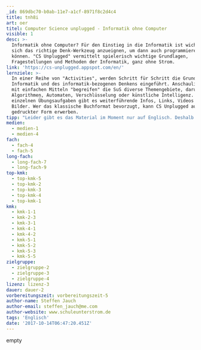 ```yaml
---
_id: 869dbc70-b0ab-11e7-a1cf-8971f8c2d4c4
title: tnh8i
art: oer
titel: Computer Science unplugged - Informatik ohne Computer
visible: 1
desc: >-
  Informatik ohne Computer? Für den Einstieg in die Informatik ist wichtiger,
  sich das richtige Denk-Werkzeug anzueignen, um dann auch programmieren zu
  können. "CS Unplugged" vermittelt spielerisch wichtige Grundlagen,
  Fragestellungen und Methoden der Informatik, ganz ohne Strom.
link: 'https://cs-unplugged.appspot.com/en/'
lernziele: >-
  In einer Reihe von "Activities", werden Schritt für Schritt die Grundlagen der
  Informatik und des informatik-bezogenen Denkens eingeführt. Anschaulich und
  mit einfachen Mitteln "begreifen" die SuS diverse Themengebiete, darunter
  Algorithmen, Automaten, Verschlüsselung oder künstliche Intelligenz. Zu den
  einzelnen Übungsaufgaben gibt es weiterführende Infos, Links, Videos und
  Bilder. Wer das klassische Buchformat bevorzugt, kann CS Unplugged auch in
  gedruckter Form erwerben.
tipp: "Leider gibt es das Material im Moment nur auf Englisch. Deshalb ist die Vorbereitungszeit zur Übersetzung einzelner \"Activities\" größer. Die Arbeit lohnt sich aber, da selbst in mäßig ausgestatteten Schulen Informatikunterricht durchgeführt werden kann. \r\nDie eigentliche Zielgruppe sind Grundschüler (6-14 Jahre), weshalb das Material auch für Inklusionsschüler verwendet werden kann. Ebenso eignen sich einzelne \"Activities\" für den schülergerechten Einstieg in ein Themengebiet der Informatik in höheren Klassen. \r\nDa einige \"Activities\" viel Raum einnehmen, empfiehlt es sich, die Schulaula oder den Schulhof als Lernort in Betracht zu ziehen."
medien:
  - medien-1
  - medien-4
fach:
  - fach-4
  - fach-5
long-fach:
  - long-fach-7
  - long-fach-9
top-kmk:
  - top-kmk-5
  - top-kmk-2
  - top-kmk-3
  - top-kmk-4
  - top-kmk-1
kmk:
  - kmk-1-1
  - kmk-2-3
  - kmk-3-1
  - kmk-4-1
  - kmk-4-2
  - kmk-5-1
  - kmk-5-2
  - kmk-5-3
  - kmk-5-5
zielgruppe:
  - zielgruppe-2
  - zielgruppe-3
  - zielgruppe-4
lizenz: lizenz-3
dauer: dauer-2
vorbereitungszeit: vorbereitungszeit-5
author-name: Steffen Jauch
author-email: steffen_jauch@me.com
author-website: www.schuleunterstrom.de
tags: 'Englisch'
date: '2017-10-14T06:47:20.451Z'
---
```

empty
